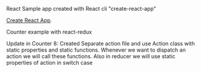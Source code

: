 React Sample app created with React cli "create-react-app"


[Create React App](https://github.com/facebookincubator/create-react-app).

Counter example with react-redux

Update in Counter 8:
Created Separate action file and use Action class with static properties and static functions.
Whenever we want to dispatch an action we will call these functions.
Also in reducer we will use static properties of action in switch case